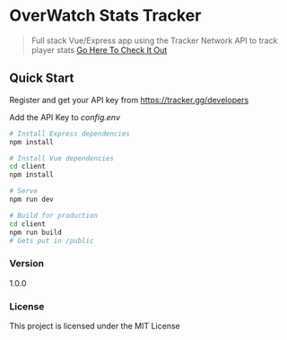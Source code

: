# OverWatch Stats Tracker

> Full stack Vue/Express app using the Tracker Network API to track player stats
[Go Here To Check It Out](https://secure-wave-18318.herokuapp.com/)

## Quick Start

Register and get your API key from
https://tracker.gg/developers

Add the API Key to _config.env_

```bash
# Install Express dependencies
npm install

# Install Vue dependencies
cd client
npm install

# Serve
npm run dev

# Build for production
cd client
npm run build
# Gets put in /public
```

### Version

1.0.0

### License

This project is licensed under the MIT License

